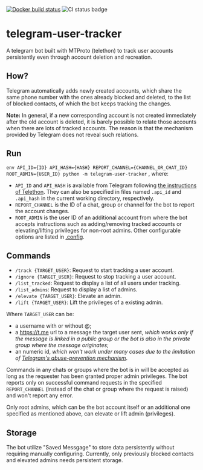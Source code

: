 [![Docker build status](https://img.shields.io/docker/cloud/build/gowe/telegram-user-tracker)](https://hub.docker.com/repository/docker/gowe/telegram-user-tracker)
![CI status badge](https://github.com/Gowee/traceroute-map-panel/workflows/CI/badge.svg)

# telegram-user-tracker
A telegram bot built with MTProto (telethon) to track user accounts persistently even through account deletion and recreation.

## How?
Telegram automatically adds newly created accounts, which share the same phone number with the ones already blocked and deleted, to the list of blocked contacts, of which the bot keeps tracking the changes.

**Note:** In general, if a new corresponding account is not created immediately after the old account is deleted, it is barely possible to relate those accounts when there are lots of tracked accounts. The reason is that the mechanism provided by Telegram does not reveal such relations. 

## Run
`env API_ID={ID} API_HASH={HASH} REPORT_CHANNEL={CHANNEL_OR_CHAT_ID} ROOT_ADMIN={USER_ID} python -m telegram-user-tracker`
, where:
* `API_ID` and `API_HASH` is available from Telegram following [the instructions of Telethon](https://docs.telethon.dev/en/latest/basic/signing-in.html). They can also be specified in files named `.api_id` and `.api_hash` in the current working directory, respectively.
* `REPORT_CHANNEL` is the ID of a chat, group or channel for the bot to report the account changes.
* `ROOT_ADMIN` is the user ID of an additional account from where the bot accepts instructions such as adding/removing tracked accounts or elevating/lifting privileges for non-root admins.
Other configurable options are listed in [.config](https://github.com/Gowee/telegram-user-tracker/blob/master/telegram_user_tracker/config.py).

## Commands
* `/track {TARGET_USER}`: Request to start tracking a user account.
* `/ignore {TARGET_USER}`: Request to stop tracking a user account.
* `/list_tracked`: Request to display a list of all users under tracking.
* `/list_admins`: Request to display a list of admins.
* `/elevate {TARGET_USER}`: Elevate an admin.
* `/lift {TARGET_USER}`: Lift the privileges of a existing admin.

Where `TARGET_USER` can be:
* a username with or without @;
* a https://t.me url to a message the target user sent, *which works only if the message is linked in a public group or the bot is also in the private group where the message originates*;
* an numeric id, *which won't work under many cases due to the limitation of [Telegram's abuse-prevention mechanism](https://docs.telethon.dev/en/latest/concepts/entities.html)*.

Commands in any chats or groups where the bot is in will be accepted as long as the requester has been granted proper admin privileges. The bot reports only on successful command requests in the specified `REPORT_CHANNEL` (instead of the chat or group where the request is raised) and won't report any error.

Only root admins, which can be the bot account itself or an additional one specified as mentioned above, can elevate or lift admin (privileges).

## Storage
The bot utilize "Saved Messgage" to store data persistently without requiring manually configuring. Currently, only previously blocked contacts and elevated admins needs persistent storage.
